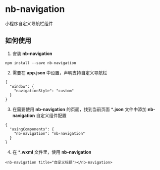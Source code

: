 # nb-navigation

小程序自定义导航栏组件


## 如何使用

1. 安装 **nb-navigation**

```
npm install --save nb-navigation
```

2. 需要在 **app.json** 中设置，声明支持自定义导航栏

```
{
  "window": {
    "navigationStyle": "custom"
  }
}
```

3. 在需要使用 **nb-navigation** 的页面，找到当前页面 ***.json** 文件中添加 **nb-navigation** 自定义组件配置

```
{
  "usingComponents": {
    "nb-navigation": "nb-navigation"
  }
}
```

4. 在 ***.wxml** 文件里，使用 **nb-navigation**

```
<nb-navigation title="自定义标题"></nb-navigation>
```


